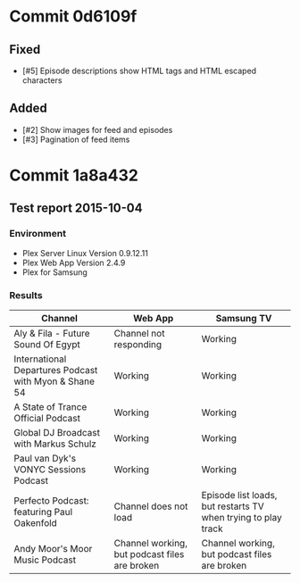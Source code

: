 # Commit 0d6109f
## Fixed
* [#5] Episode descriptions show HTML tags and HTML escaped characters

## Added
* [#2] Show images for feed and episodes
* [#3] Pagination of feed items

# Commit 1a8a432

## Test report  2015-10-04

### Environment

* Plex Server Linux Version 0.9.12.11
* Plex Web App Version 2.4.9
* Plex for Samsung

### Results

| Channel | Web App | Samsung TV |
| ------------- | ----------- | ----------- |
| Aly & Fila - Future Sound Of Egypt | Channel not responding | Working |
| International Departures Podcast with Myon & Shane 54 | Working | Working |
| A State of Trance Official Podcast | Working | Working |
| Global DJ Broadcast with Markus Schulz | Working | Working |
| Paul van Dyk's VONYC Sessions Podcast | Working | Working |
| Perfecto Podcast: featuring Paul Oakenfold | Channel does not load | Episode list loads, but restarts TV when trying to play track |
| Andy Moor's Moor Music Podcast | Channel working, but podcast files are broken | Channel working, but podcast files are broken |
